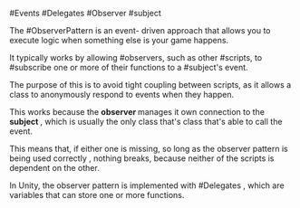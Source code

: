 #Events #Delegates #Observer #subject 


The #ObserverPattern is an event- driven approach that allows you to execute logic when something else is your game happens. 

It typically works by allowing #observers, such as other #scripts, to #subscribe one or more of their functions to a #subject's event.

The purpose of this is to avoid tight coupling between  scripts, as it allows a class to anonymously respond to events when they happen.

This works because the <b> observer </b> manages it own connection to the <b> subject </b>, which is usually the only class that's class that's able to call the event.


This means that, if either one is missing, so long as the observer pattern is being used correctly , nothing breaks, because neither of the scripts is dependent on the other.


In Unity, the observer pattern is implemented with #Delegates , which are variables that can store one or more functions.


